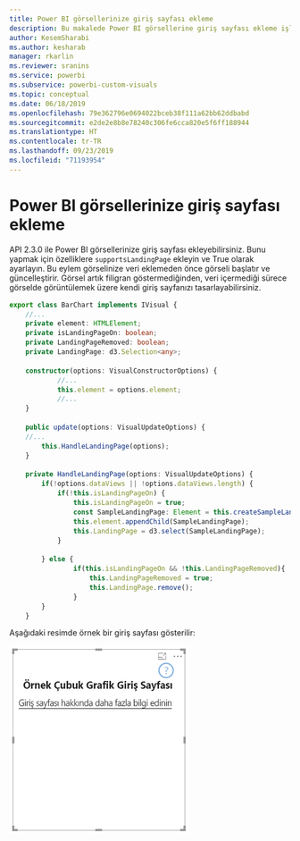 ```yaml
---
title: Power BI görsellerinize giriş sayfası ekleme
description: Bu makalede Power BI görsellerine giriş sayfası ekleme işlemi açıklanır.
author: KesemSharabi
ms.author: kesharab
manager: rkarlin
ms.reviewer: sranins
ms.service: powerbi
ms.subservice: powerbi-custom-visuals
ms.topic: conceptual
ms.date: 06/18/2019
ms.openlocfilehash: 79e362796e0694022bceb38f111a62bb62ddbabd
ms.sourcegitcommit: e2de2e8b8e78240c306fe6cca820e5f6ff188944
ms.translationtype: HT
ms.contentlocale: tr-TR
ms.lasthandoff: 09/23/2019
ms.locfileid: "71193954"
---
```

# <a name="add-a-landing-page-to-your-power-bi-visuals"></a>Power BI görsellerinize giriş sayfası ekleme

API 2.3.0 ile Power BI görsellerinize giriş sayfası ekleyebilirsiniz. Bunu yapmak için özelliklere `supportsLandingPage` ekleyin ve True olarak ayarlayın. Bu eylem görselinize veri eklemeden önce görseli başlatır ve güncelleştirir. Görsel artık filigran göstermediğinden, veri içermediği sürece görselde görüntülemek üzere kendi giriş sayfanızı tasarlayabilirsiniz.

```typescript
export class BarChart implements IVisual {
    //...
    private element: HTMLElement;
    private isLandingPageOn: boolean;
    private LandingPageRemoved: boolean;
    private LandingPage: d3.Selection<any>;

    constructor(options: VisualConstructorOptions) {
            //...
            this.element = options.element;
            //...
    }

    public update(options: VisualUpdateOptions) {
    //...
        this.HandleLandingPage(options);
    }

    private HandleLandingPage(options: VisualUpdateOptions) {
        if(!options.dataViews || !options.dataViews.length) {
            if(!this.isLandingPageOn) {
                this.isLandingPageOn = true;
                const SampleLandingPage: Element = this.createSampleLandingPage(); //create a landing page
                this.element.appendChild(SampleLandingPage);
                this.LandingPage = d3.select(SampleLandingPage);
            }

        } else {
                if(this.isLandingPageOn && !this.LandingPageRemoved){
                    this.LandingPageRemoved = true;
                    this.LandingPage.remove();
                }
        }
    }
```

Aşağıdaki resimde örnek bir giriş sayfası gösterilir:

![giriş sayfası ekran görüntüsü](./media/landing-page.png)
